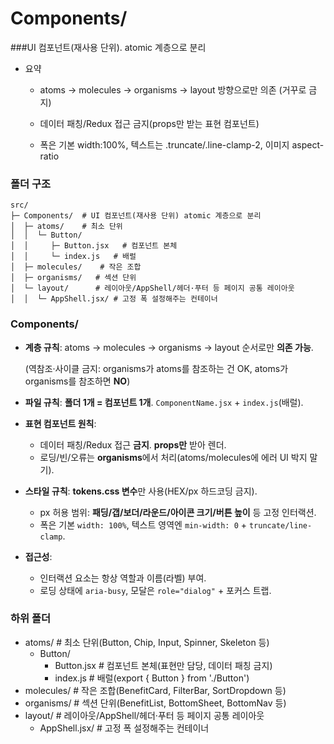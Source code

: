 
# Components/      
###UI 컴포넌트(재사용 단위). atomic 계층으로 분리

- 요약

  - atoms → molecules → organisms → layout 방향으로만 의존 (거꾸로 금지)

  - 데이터 패칭/Redux 접근 금지(props만 받는 표현 컴포넌트)

  - 폭은 기본 width:100%, 텍스트는 .truncate/.line-clamp-2, 이미지 aspect-ratio


### 폴더 구조
```
src/
├─ Components/  # UI 컴포넌트(재사용 단위) atomic 계층으로 분리
│  ├─ atoms/    # 최소 단위
│  │  └─ Button/
│  │     ├─ Button.jsx   # 컴포넌트 본체
│  │     └─ index.js   # 배럴
│  ├─ molecules/    # 작은 조합
│  ├─ organisms/   # 섹션 단위
│  └─ layout/      # 레이아웃/AppShell/헤더·푸터 등 페이지 공통 레이아웃
│  │  └─ AppShell.jsx/ # 고정 폭 설정해주는 컨테이너

```


### Components/

- **계층 규칙**: atoms → molecules → organisms → layout 순서로만 **의존 가능**.
    
    (역참조·사이클 금지: organisms가 atoms를 참조하는 건 OK, atoms가 organisms를 참조하면 **NO**)
    
- **파일 규칙**: **폴더 1개 = 컴포넌트 1개**. `ComponentName.jsx` + `index.js`(배럴).
- **표현 컴포넌트 원칙**:
    - 데이터 패칭/Redux 접근 **금지**. **props만** 받아 렌더.
    - 로딩/빈/오류는 **organisms**에서 처리(atoms/molecules에 에러 UI 박지 말기).
- **스타일 규칙**: **tokens.css 변수**만 사용(HEX/px 하드코딩 금지).
    - px 허용 범위: **패딩/갭/보더/라운드/아이콘 크기/버튼 높이** 등 고정 인터랙션.
    - 폭은 기본 `width: 100%`, 텍스트 영역엔 `min-width: 0` + `truncate/line-clamp`.
- **접근성**:
    - 인터랙션 요소는 항상 역할과 이름(라벨) 부여.
    - 로딩 상태에 `aria-busy`, 모달은 `role="dialog"` + 포커스 트랩.


### 하위 폴더

- atoms/    # 최소 단위(Button, Chip, Input, Spinner, Skeleton 등)
    - Button/
        - Button.jsx   # 컴포넌트 본체(표현만 담당, 데이터 패칭 금지)
        - index.js     # 배럴(export { Button } from './Button')
- molecules/           # 작은 조합(BenefitCard, FilterBar, SortDropdown 등)
- organisms/   # 섹션 단위(BenefitList, BottomSheet, BottomNav 등)
- layout/           # 레이아웃/AppShell/헤더·푸터 등 페이지 공통 레이아웃
    -  AppShell.jsx/ # 고정 폭 설정해주는 컨테이너
